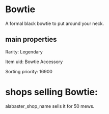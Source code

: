 # Bowtie

A formal black bowtie to put around your neck.

## main properties

Rarity: Legendary

Item uid: Bowtie Accessory

Sorting priority: 16900

# shops selling Bowtie:

alabaster_shop_name sells it for 50 mews.